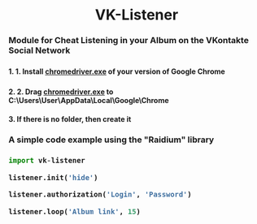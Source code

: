 <h1 align="center">VK-Listener</h1>

<h3>Module for Cheat Listening in your Album on the VKontakte Social Network<h3>

<h4>1. 1. Install <a href="https://chromedriver.chromium.org/downloads">chromedriver.exe</a> of your version of Google Chrome<h3>
<h4>2. 2. Drag <a href="https://chromedriver.chromium.org/downloads">chromedriver.exe</a> to C:\Users\User\AppData\Local\Google\Chrome<h4>
<h4>3. If there is no folder, then create it<h4>

<h3>A simple code example using the "Raidium" library<h3>

```python
import vk-listener

listener.init('hide')

listener.authorization('Login', 'Password')

listener.loop('Album link', 15)
```
